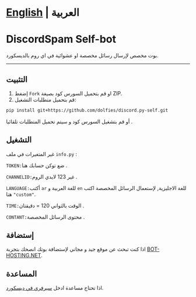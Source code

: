 
# [English](https://github.com/m2k7m/DiscordSpam) | العربية 

# DiscordSpam Self-bot

بوت مخصص لإرسال رسائل مخصصة او عشوائية في اي روم بالديسكورد.
___

## التثبيت

1. إضغط `Fork` او قم بتحميل السورس كود بصيغة ZIP.
2. قم بتحميل متطلبات التشغيل:

```bash
pip install git+https://github.com/dolfies/discord.py-self.git
```
أو قم بتشغيل السورس كود و سيتم تحميل المتطلبات تلقائيا .

## التشغيل

غير المتغيرات في ملف  `info.py` :


`TOKEN:`ضع توكن حسابك هنا .

`CHANNELID:`غير 123 لايدي الروم .

`LANGUAGE:`أكتب `ar` للغة العربية و `en` للغة الاجليزية, لإستعمال الرسائل المخصصة اكتب هنا  `"custom"`.

`TIME:`الوقت بالثواني 120 = دقيقتان .

`CONTANT:`محتوى الرسائل المخصصة .


## إستضافة

اذا كنت تبحث عن موقع جيد و مجاني لإستضافة بوتك انصحك بتجربة [BOT-HOSTING.NET](https://bot-hosting.net/?aff=1203278055229882418). 

## المساعدة

اذا تحتاج مساعدة ادخل [سيرفري في ديسكورد](https://discord.gg/93PrMAHeB4).

